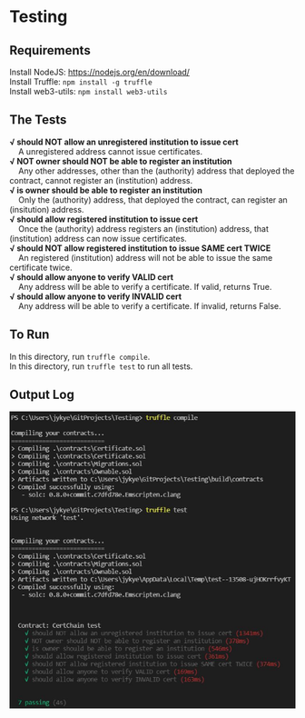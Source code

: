 # Testing
## Requirements
Install NodeJS: https://nodejs.org/en/download/  
Install Truffle: `npm install -g truffle`   
Install web3-utils: `npm install web3-utils` 

## The Tests  
**√ should NOT allow an unregistered institution to issue cert**   
&nbsp; &nbsp; A unregistered address cannot issue certificates.   
**√ NOT owner should NOT be able to register an institution**      
&nbsp; &nbsp; Any other addresses, other than the (authority) address that deployed the contract, cannot register an (institution) address.   
**√ is owner should be able to register an institution**    
&nbsp; &nbsp; Only the (authority) address, that deployed the contract, can register an (insitution) address.  
**√ should allow registered institution to issue cert**          
&nbsp; &nbsp; Once the (authority) address registers an (institution) address, that (institution) address can now issue certificates.  
**√ should NOT allow registered institution to issue SAME cert TWICE**          
&nbsp; &nbsp; An registered (institution) address will not be able to issue the same certificate twice.     
**√ should allow anyone to verify VALID cert**   
&nbsp; &nbsp; Any address will be able to verify a certificate. If valid, returns True.  
**√ should allow anyone to verify INVALID cert**          
&nbsp; &nbsp; Any address will be able to verify a certificate. If invalid, returns False.  

## To Run
In this directory, run `truffle compile`.  
In this directory, run `truffle test` to run all tests.

## Output Log  
![Output Log Image](outputLog.JPG) 
